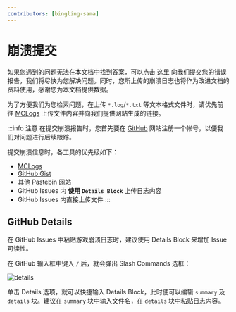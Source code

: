 ```yaml
---
contributors: [bingling-sama]
---
```


# 崩溃提交

如果您遇到的问题无法在本文档中找到答案，可以点击 [这里](https://github.com/GlobeMC/crashmc.com/issues/new/choose) 向我们提交您的错误报告，我们将尽快为您解决问题。同时，您所上传的崩溃日志也将作为改进文档的资料使用，感谢您为本文档提供数据。

为了方便我们为您检索问题，在上传 `*.log`/`*.txt` 等文本格式文件时，请优先前往 [MCLogs](https://mclo.gs) 上传文件内容并向我们提供网站生成的链接。

:::info 注意
在提交崩溃报告时，您首先要在 [GitHub](https://github.com) 网站注册一个帐号，以便我们对问题进行后续跟踪。

提交崩溃信息时，各工具的优先级如下：

- [MCLogs](https://mclo.gs)
- [GitHub Gist](https://gist.github.com)
- 其他 Pastebin 网站
- GitHub Issues 内 **使用 `Details Block`** 上传日志内容
- GitHub Issues 内直接上传文件
:::

## GitHub Details

在 GitHub Issues 中粘贴游戏崩溃日志时，建议使用 Details Block 来增加 Issue 可读性。

在 GitHub 输入框中键入 `/` 后，就会弹出 Slash Commands 选框：

![details](https://cdn.crashmc.com/https://github.com/GlobeMC/CrashMC_Pics/raw/main/contribute/details-block.jpg)

单击 Details 选项，就可以快捷输入 Details Block，此时便可以编辑 `summary` 及 `details` 块。建议在 `summary` 块中输入文件名，在 `details` 块中粘贴日志内容。
